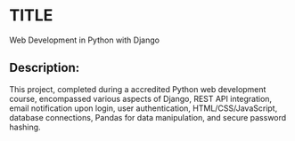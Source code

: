 # TITLE  
Web Development in Python with Django
## Description:
This project, completed during a accredited Python web development course, encompassed various aspects of Django, REST API integration, 
email notification upon login, user authentication, HTML/CSS/JavaScript, database connections, Pandas for data manipulation, and secure password hashing.
